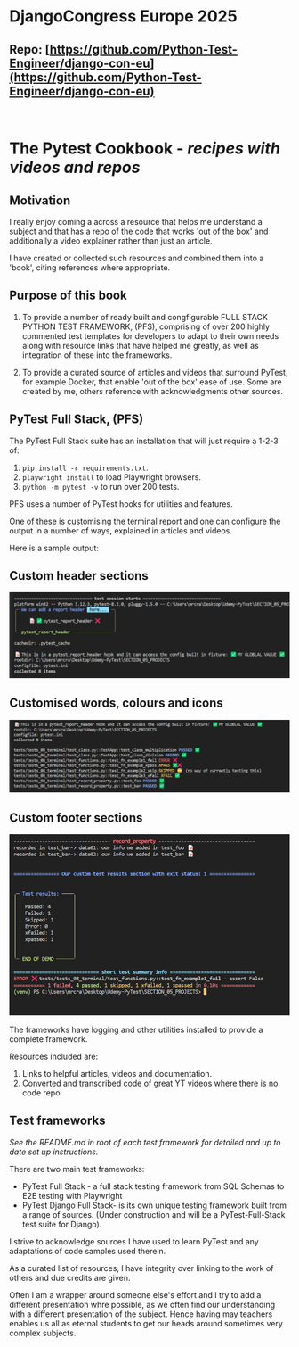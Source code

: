 




# DjangoCongress Europe 2025


## Repo: [https://github.com/Python-Test-Engineer/django-con-eu](https://github.com/Python-Test-Engineer/django-con-eu)

<br>

# The Pytest Cookbook - *recipes with videos and repos*

## Motivation

I really enjoy coming a across a resource that helps me understand a subject and that has a repo of the code that works 'out of the box' and additionally a video explainer rather than just an article.

I have created or collected such resources and combined them into a 'book', citing references where appropriate.

## Purpose of this book 

1. To provide a number of ready built and congfigurable FULL STACK PYTHON TEST FRAMEWORK, (PFS), comprising of over 200 highly commented test templates for developers to adapt to their own needs along with resource links that have helped me greatly, as well as integration of these into the frameworks.

2. To provide a curated source of articles and videos that surround PyTest, for example Docker, that enable 'out of the box' ease of use. Some are created by me, others reference with acknowledgments other sources.

## PyTest Full Stack, (PFS)

The PyTest Full Stack suite has an installation that will just require a 1-2-3 of:
   
1. `pip install -r requirements.txt`.
2. `playwright install` to load Playwright browsers.
3. `python -m pytest -v` to run over 200 tests.

PFS uses a number of PyTest hooks for utilities and features.

One of these is customising the terminal report and one can configure the output in a number of ways, explained in articles and videos.

Here is a sample output:

## Custom header sections

![Test results](./images/home/terminal-01.png "Demo")

## Customised words, colours and icons

![Test results](./images/home/terminal-03.png "Demo")

## Custom footer sections

![Test results](./images/home/terminal-02.png "Demo")

The frameworks have logging and other utilities installed to provide a complete framework.

Resources included are:

1. Links to helpful articles, videos and documentation. 
2. Converted and transcribed code of great YT videos where there is no code repo.

## Test frameworks

*See the README.md in root of each test framework for detailed and up to date set up instructions.*

There are two main test frameworks:

- PyTest Full Stack - a full stack testing framework from SQL Schemas to E2E testing with Playwright
- PyTest Django Full Stack- is its own unique testing framework built from a range of sources. (Under construction and will be a PyTest-Full-Stack test suite for Django).

I strive to acknowledge sources I have used to learn PyTest and any adaptations of code samples used therein.

As a curated list of resources, I have integrity over linking to the work of others and due credits are given.

Often I am a wrapper around someone else's effort and I try to add a different presentation whre possible, as we often find our understanding with a different presentation of the subject. Hence having may teachers enables us all as eternal students to get our heads around sometimes very complex subjects.
<!-- 
## About me

I describe myself as a 'Freelance Backend Pythonista and Test Automation Engineer'.

I enjoy building Plugins and I have created a PyTest Hooks and Plugin online video course that teaches how to create lite versions of some well known plugins as well as our own useful custom plugins which can be made distributabe:

Example plugins are:

- CSV Lite Reporter
- Export results to DB
- Sorting, randomizing and deselecting tests
- Customising the console report with colors and icons

The course is available [Udemy Hooks and Plugins course](https://www.udemy.com/course/pytest-cookbook-using-hooks-to-create-custom-plugins/) and Udemy has a sale every two weeks and the cost would be $20 USD approx.

![PyTest - hooks and plugins](./images/craig/udemy-hooks.png 'Course') -->


<br>